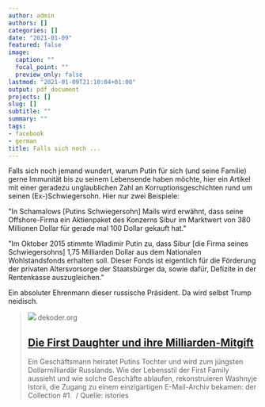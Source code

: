 ```yaml
---
author: admin
authors: []
categories: []
date: "2021-01-09"
featured: false
image:
  caption: ""
  focal_point: ""
  preview_only: false
lastmod: "2021-01-09T21:10:04+01:00"
output: pdf_document
projects: []
slug: []
subtitle: ""
summary: ""
tags:
- facebook
- german
title: Falls sich noch ...
---
```

Falls sich noch jemand wundert, warum Putin für sich (und seine Familie) gerne Immunität bis zu seinem Lebensende haben möchte, hier ein Artikel mit einer geradezu unglaublichen Zahl an Korruptionsgeschichten rund um seinen (Ex-)Schwiegersohn. Hier nur zwei Beispiele: 

"In Schamalows [Putins Schwiegersohn] Mails wird erwähnt, dass seine Offshore-Firma ein Aktienpaket des Konzerns Sibur im Marktwert von 380 Millionen Dollar für gerade mal 100 Dollar gekauft hat."

"Im Oktober 2015 stimmte Wladimir Putin zu, dass Sibur [die Firma seines Schwiegersohns] 1,75 Milliarden Dollar aus dem Nationalen Wohlstandsfonds erhalten soll. Dieser Fonds ist eigentlich für die Förderung der privaten Altersvorsorge der Staatsbürger da, sowie dafür, Defizite in der Rentenkasse auszugleichen."

Ein absoluter Ehrenmann dieser russische Präsident. Da wird selbst Trump neidisch.
> [![](https://www.dekoder.org/sites/default/files/istories_social.png)](https://www.dekoder.org/de/article/collection-schamalow-putin-schwiegersohn)
> dekoder.org
> ## [Die First Daughter und ihre Milliarden-Mitgift](https://www.dekoder.org/de/article/collection-schamalow-putin-schwiegersohn)
>
>Ein Geschäftsmann heiratet Putins Tochter und wird zum jüngsten Dollarmilliardär Russlands. Wie der Lebensstil der First Family aussieht und wie solche Geschäfte ablaufen, rekonstruieren Washnyje Istorii, die Zugang zu einem einzigartigen E-Mail-Archiv bekamen: der Collection #1.  / Quelle: istories
